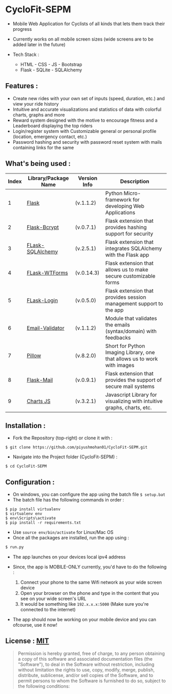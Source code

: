 # CycloFit-SEPM

- Mobile Web Application for Cyclists of all kinds that lets them track their progress
- Currently works on all mobile screen sizes (wide screens are to be added later in the future)
- Tech Stack :

  - HTML - CSS - JS - Bootstrap
  - Flask - SQLite - SQLAlchemy

## Features :
  - Create new rides with your own set of inputs (speed, duration, etc.) and view your ride history
  - Intuitive and accurate visualizations and statistics of data with colorful charts, graphs and more
  - Reward system designed with the motive to encourage fitness and a Leaderboard displaying the top riders
  - Login/register system with Customizable general or personal profile (location, emergency contact, etc.)
  - Password hashing and security with password reset system with mails containing links for the same

## What's being used :
Index | Library/Package Name | Version Info | Description
-- | -- | -- | --
1 | [Flask](https://flask.palletsprojects.com/en/1.1.x/) | (v.1.1.2) | Python Micro-framework for developing Web Applications
2 | [Flask-Bcrypt](https://flask-bcrypt.readthedocs.io/en/latest/) | (v.0.7.1) | Flask extension that provides hashing support for security
3 | [FLask-SQLAlchemy](https://flask-sqlalchemy.palletsprojects.com/en/2.x/) | (v.2.5.1) | Flask extension that integrates SQLAlchemy with the Flask app
4 | [FLask-WTForms](https://flask-wtf.readthedocs.io/en/stable/) | (v.0.14.3) | Flask extension that allows us to make secure customizable forms 
5 | [FLask-Login](https://flask-login.readthedocs.io/en/latest/) | (v.0.5.0) | Flask extension that provides session management support to the app
6 | [Email-Validator](https://pypi.org/project/email-validator/) | (v.1.1.2) | Module that validates the emails (syntax/domain) with feedbacks
7 | [Pillow](https://pillow.readthedocs.io/en/stable/) | (v.8.2.0) | Short for Python Imaging Library, one that allows us to work with images
8 | [Flask-Mail](https://pythonhosted.org/Flask-Mail/) | (v.0.9.1) | Flask extension that provides the support of secure mail systems
9 | [Charts JS](https://www.chartjs.org/docs/latest/) | (v.3.2.1) | Javascript Library for visualizing with intuitive graphs, charts, etc.

## Installation :
- Fork the Repository (top-right) or clone it with :
```
$ git clone https://github.com/piyushmohan01/CycloFit-SEPM.git
```
- Navigate into the Project folder (CycloFit-SEPM) :
```
$ cd CycloFit-SEPM
```

## Configuration :
- On windows, you can configure the app using the batch file `$ setup.bat` 
- The batch file has the following commands in order :
```
$ pip install virtualenv
$ virtualenv env
$ env\Scripts\activate
$ pip install -r requirements.txt
```
- Use `source env/bin/activate` for Linux/Mac OS
- Once all the packages are installed, run the app using :
```python
$ run.py
```
- The app launches on your devices local ipv4 address 
- Since, the app is MOBILE-ONLY currently, you'd have to do the following :

  1. Connect your phone to the same Wifi network as your wide screen device
  1. Open your browser on the phone and type in the content that you see on your wide screen's URL
  1. It would be something like `192.x.x.x:5000` (Make sure you're connected to the internet)
 
- The app should now be working on your mobile device and you can ofcourse, use it now!

## License : [MIT](https://github.com/piyushmohan01/CycloFit-SEPM/blob/master/LICENSE)
> Permission is hereby granted, free of charge, to any person obtaining a copy
  of this software and associated documentation files (the "Software"), to deal
  in the Software without restriction, including without limitation the rights
  to use, copy, modify, merge, publish, distribute, sublicense, and/or sell
  copies of the Software, and to permit persons to whom the Software is
  furnished to do so, subject to the following conditions:
